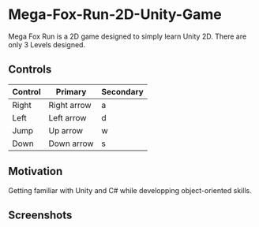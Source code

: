 # Mega-Fox-Run-2D-Unity-Game
Mega Fox Run is a 2D game designed to simply learn Unity 2D.
There are only 3 Levels designed.

## Controls

| Control  | Primary | Secondary |
| -------- | ------- | --------- | 
| Right | Right arrow | a |
| Left | Left arrow | d |
| Jump | Up arrow | w |
| Down | Down arrow | s |

## Motivation
Getting familiar with Unity and C# while developping object-oriented skills.

## Screenshots
